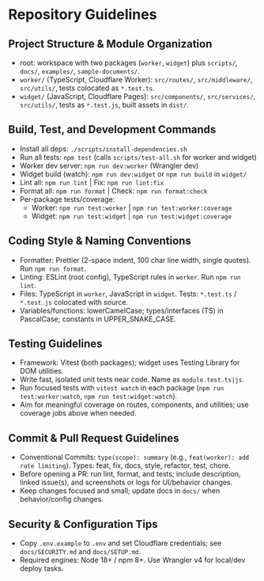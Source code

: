 # Repository Guidelines

## Project Structure & Module Organization
- root: workspace with two packages (`worker`, `widget`) plus `scripts/`, `docs/`, `examples/`, `sample-documents/`.
- `worker/` (TypeScript, Cloudflare Worker): `src/routes/`, `src/middleware/`, `src/utils/`, tests colocated as `*.test.ts`.
- `widget/` (JavaScript, Cloudflare Pages): `src/components/`, `src/services/`, `src/utils/`, tests as `*.test.js`, built assets in `dist/`.

## Build, Test, and Development Commands
- Install all deps: `./scripts/install-dependencies.sh`
- Run all tests: `npm test` (calls `scripts/test-all.sh` for worker and widget)
- Worker dev server: `npm run dev:worker` (Wrangler dev)
- Widget build (watch): `npm run dev:widget` or `npm run build` in `widget/`
- Lint all: `npm run lint` | Fix: `npm run lint:fix`
- Format all: `npm run format` | Check: `npm run format:check`
- Per-package tests/coverage:
  - Worker: `npm run test:worker` | `npm run test:worker:coverage`
  - Widget: `npm run test:widget` | `npm run test:widget:coverage`

## Coding Style & Naming Conventions
- Formatter: Prettier (2-space indent, 100 char line width, single quotes). Run `npm run format`.
- Linting: ESLint (root config), TypeScript rules in `worker`. Run `npm run lint`.
- Files: TypeScript in `worker`, JavaScript in `widget`. Tests: `*.test.ts` / `*.test.js` colocated with source.
- Variables/functions: lowerCamelCase; types/interfaces (TS) in PascalCase; constants in UPPER_SNAKE_CASE.

## Testing Guidelines
- Framework: Vitest (both packages); widget uses Testing Library for DOM utilities.
- Write fast, isolated unit tests near code. Name as `module.test.ts|js`.
- Run focused tests with `vitest watch` in each package (`npm run test:worker:watch`, `npm run test:widget:watch`).
- Aim for meaningful coverage on routes, components, and utilities; use coverage jobs above when needed.

## Commit & Pull Request Guidelines
- Conventional Commits: `type(scope): summary` (e.g., `feat(worker): add rate limiting`). Types: feat, fix, docs, style, refactor, test, chore.
- Before opening a PR: run lint, format, and tests; include description, linked issue(s), and screenshots or logs for UI/behavior changes.
- Keep changes focused and small; update docs in `docs/` when behavior/config changes.

## Security & Configuration Tips
- Copy `.env.example` to `.env` and set Cloudflare credentials; see `docs/SECURITY.md` and `docs/SETUP.md`.
- Required engines: Node 18+ / npm 8+. Use Wrangler v4 for local/dev deploy tasks.
